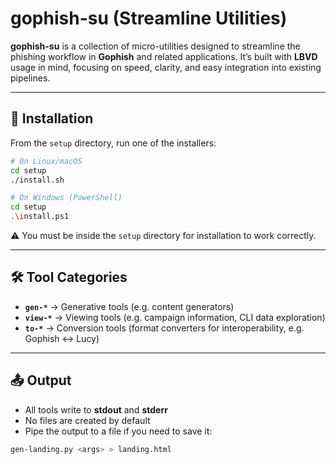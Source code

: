 # gophish-su (Streamline Utilities)

**gophish-su** is a collection of micro-utilities designed to streamline the phishing workflow in **Gophish** and related applications.
It’s built with **LBVD** usage in mind, focusing on speed, clarity, and easy integration into existing pipelines.

---

## 🔧 Installation

From the `setup` directory, run one of the installers:

```bash
# On Linux/macOS
cd setup
./install.sh

# On Windows (PowerShell)
cd setup
.\install.ps1
```

⚠️ You must be inside the `setup` directory for installation to work correctly.

---

## 🛠 Tool Categories

* **`gen-*`** → Generative tools (e.g. content generators)
* **`view-*`** → Viewing tools (e.g. campaign information, CLI data exploration)
* **`to-*`** → Conversion tools (format converters for interoperability, e.g. Gophish ↔ Lucy)

---

## 📤 Output

* All tools write to **stdout** and **stderr**
* No files are created by default
* Pipe the output to a file if you need to save it:

```bash
gen-landing.py <args> > landing.html
```